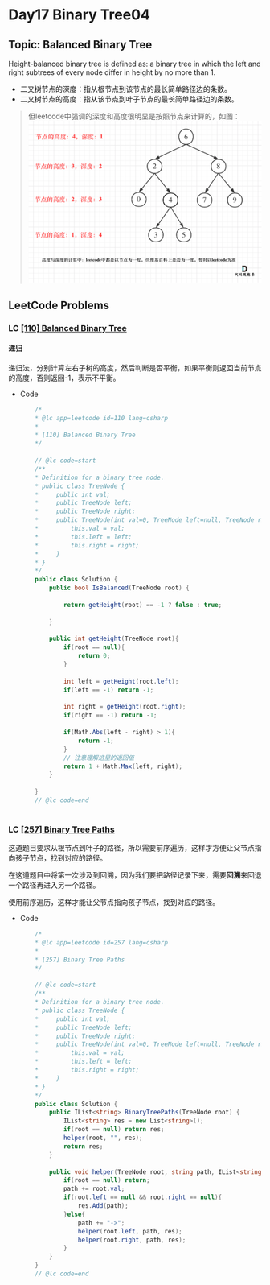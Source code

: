 # Day17 Binary Tree04

## Topic: Balanced Binary Tree
Height-balanced binary tree is defined as: a binary tree in which the left and right subtrees of every node differ in height by no more than 1.
- 二叉树节点的深度：指从根节点到该节点的最长简单路径边的条数。
- 二叉树节点的高度：指从该节点到叶子节点的最长简单路径边的条数。
> 但leetcode中强调的深度和高度很明显是按照节点来计算的，如图：
![Alt text](image.png)
## LeetCode Problems
    
### LC [[110] Balanced Binary Tree](https://leetcode.com/problems/balanced-binary-tree/description/)

#### 递归  
递归法，分别计算左右子树的高度，然后判断是否平衡，如果平衡则返回当前节点的高度，否则返回-1，表示不平衡。

  - Code 
    ```csharp
        /*
        * @lc app=leetcode id=110 lang=csharp
        *
        * [110] Balanced Binary Tree
        */

        // @lc code=start
        /**
        * Definition for a binary tree node.
        * public class TreeNode {
        *     public int val;
        *     public TreeNode left;
        *     public TreeNode right;
        *     public TreeNode(int val=0, TreeNode left=null, TreeNode right=null) {
        *         this.val = val;
        *         this.left = left;
        *         this.right = right;
        *     }
        * }
        */
        public class Solution {
            public bool IsBalanced(TreeNode root) {

                return getHeight(root) == -1 ? false : true;

            }

            public int getHeight(TreeNode root){
                if(root == null){
                    return 0;
                }

                int left = getHeight(root.left);
                if(left == -1) return -1;

                int right = getHeight(root.right);
                if(right == -1) return -1;

                if(Math.Abs(left - right) > 1){
                    return -1;
                }
                // 注意理解这里的返回值
                return 1 + Math.Max(left, right);
            }
            
        }
        // @lc code=end



    ```

### LC [[257] Binary Tree Paths](https://leetcode.com/problems/binary-tree-paths/description/)
这道题目要求从根节点到叶子的路径，所以需要前序遍历，这样才方便让父节点指向孩子节点，找到对应的路径。

在这道题目中将第一次涉及到回溯，因为我们要把路径记录下来，需要**回溯**来回退一个路径再进入另一个路径。

使用前序遍历，这样才能让父节点指向孩子节点，找到对应的路径。

  - Code 
    ```csharp
        /*
        * @lc app=leetcode id=257 lang=csharp
        *
        * [257] Binary Tree Paths
        */

        // @lc code=start
        /**
        * Definition for a binary tree node.
        * public class TreeNode {
        *     public int val;
        *     public TreeNode left;
        *     public TreeNode right;
        *     public TreeNode(int val=0, TreeNode left=null, TreeNode right=null) {
        *         this.val = val;
        *         this.left = left;
        *         this.right = right;
        *     }
        * }
        */
        public class Solution {
            public IList<string> BinaryTreePaths(TreeNode root) {
                IList<string> res = new List<string>();
                if(root == null) return res;
                helper(root, "", res);
                return res;
            }

            public void helper(TreeNode root, string path, IList<string> res){
                if(root == null) return;
                path += root.val;
                if(root.left == null && root.right == null){
                    res.Add(path);
                }else{
                    path += "->";
                    helper(root.left, path, res);
                    helper(root.right, path, res);
                }
            }
        }
        // @lc code=end

    ```